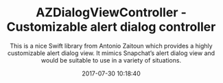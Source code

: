---
title: "AZDialogViewController - Customizable alert dialog controller"
subtitle: "This is a nice Swift library from Antonio Zaitoun which provides a highly customizable alert dialog view. It mimics Snapchat’s alert dialog view and would be suitable to use in a variety of situations."
tags: ["library","iOS"]
link: "https://github.com/Minitour/AZDialogViewController"
date: "2017-07-30 10:18:40"
---